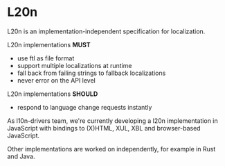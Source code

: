 L20n
====

L20n is an implementation-independent specification for localization.

L20n implementations **MUST**
* use ftl as file format
* support multiple localizations at runtime
* fall back from failing strings to fallback localizations
* never error on the API level

L20n implementations **SHOULD**
* respond to language change requests instantly

As l10n-drivers team, we're currently developing a l20n implementation in
JavaScript with bindings to (X)HTML, XUL, XBL and browser-based JavaScript.

Other implementations are worked on independently, for example
in Rust and Java.
